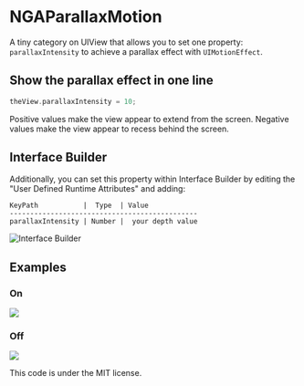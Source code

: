 NGAParallaxMotion
=================

A tiny category on UIView that allows you to set one property: `parallaxIntensity` to achieve
a parallax effect with `UIMotionEffect`.

Show the parallax effect in one line
-------------
```Objective-C
theView.parallaxIntensity = 10;
```
Positive values make the view appear to extend from the screen. Negative values
make the view appear to recess behind the screen.

Interface Builder
-----------------

Additionally, you can set this property within Interface Builder by editing the "User
Defined Runtime Attributes" and adding:

    KeyPath           |  Type  | Value
    ----------------------------------------------
    parallaxIntensity | Number |  your depth value



![Interface Builder](img/InterfaceBuilderExample.png "Interface Builder Example")


Examples
--------

### On

![](img/off.jpg)

### Off

![](img/on.jpg)



This code is under the MIT license.

